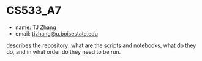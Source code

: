 # CS533_A7
- name: TJ Zhang
- email: tjzhang@u.boisestate.edu


describes the repository: what are the scripts and notebooks, what do they do, and in what order do they need to be run.



